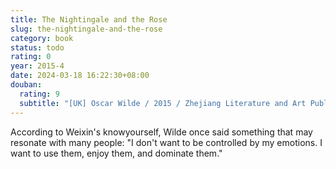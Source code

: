 ```yaml
---
title: The Nightingale and the Rose
slug: the-nightingale-and-the-rose
category: book
status: todo
rating: 0
year: 2015-4
date: 2024-03-18 16:22:30+08:00
douban:
  rating: 9
  subtitle: "[UK] Oscar Wilde / 2015 / Zhejiang Literature and Art Publishing House"
---
```


According to Weixin's knowyourself, Wilde once said something that may resonate with many people: "I don't want to be controlled by my emotions. I want to use them, enjoy them, and dominate them."
